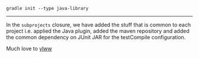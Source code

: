 ```
gradle init --type java-library
```

----------------

In the `subprojects` closure, we have added the stuff that is common to each 
project i.e. applied the Java plugin, added the maven repository and added 
the common dependency on JUnit JAR for the testCompile configuration.

Much love to [ylww](https://github.com/ylww/gradleDemo) 

